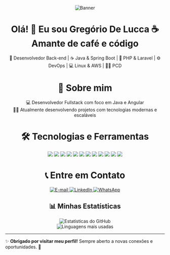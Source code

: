 
<div align="center">
  <p>
    <img src="https://github.com/user-attachments/assets/4c4a4051-1926-44c0-ae29-1ea79f8adab4"alt="Banner" />
  </p>
</div>

<div align="center">
  <h1>Olá! 👋 Eu sou Gregório De Lucca ☕ Amante de café e código </h1>
  
  <p>
  🚀 Desenvolvedor Back-end | ☕ Java & Spring Boot | 🐘 PHP & Laravel | ⚙️ DevOps | 💻 Linux & AWS | 👨‍💻 PCD

        
  </p>
</div>

<div align="center">
  <h1>🚀 Sobre mim</h1>
  <p>
    💻 Desenvolvedor Fullstack com foco em Java e Angular  </br>
    👨‍💻 Atualmente desenvolvendo projetos com tecnologias modernas e escaláveis
  </p>
</div>

<div align="center">
  
  <h1>🛠️ Tecnologias e Ferramentas</h1>
<p align="center">
  <img src="https://img.shields.io/badge/Java-ED8B00?style=for-the-badge&logo=openjdk&logoColor=white" />
  <img src="https://img.shields.io/badge/Spring_Boot-6DB33F?style=for-the-badge&logo=springboot&logoColor=white" />
  <img src="https://img.shields.io/badge/PHP-777BB4?style=for-the-badge&logo=php&logoColor=white" />
  <img src="https://img.shields.io/badge/Laravel-FF2D20?style=for-the-badge&logo=laravel&logoColor=white" />
  <img src="https://img.shields.io/badge/Angular-DD0031?style=for-the-badge&logo=angular&logoColor=white" />
  <img src="https://img.shields.io/badge/Node.js-43853D?style=for-the-badge&logo=node.js&logoColor=white" />
  <img src="https://img.shields.io/badge/TypeScript-007ACC?style=for-the-badge&logo=typescript&logoColor=white" />
  <img src="https://img.shields.io/badge/Python-3776AB?style=for-the-badge&logo=python&logoColor=white" />
  <img src="https://img.shields.io/badge/Git-F05032?style=for-the-badge&logo=git&logoColor=white" />
  <img src="https://img.shields.io/badge/Linux-FCC624?style=for-the-badge&logo=linux&logoColor=black" />
  <img src="https://img.shields.io/badge/Shell-121011?style=for-the-badge&logo=gnu-bash&logoColor=white" />
  <img src="https://img.shields.io/badge/Docker-2496ED?style=for-the-badge&logo=docker&logoColor=white" />

</p>
</div>


<div align="center">
  <h1> 📞 Entre em Contato</h1>

   <p align="center">
      <a href="mailto:gregoriodelucca@gmail.com">
        <img src="https://img.shields.io/badge/Gmail-EA4335?style=for-the-badge&logo=gmail&logoColor=white" alt="E-mail">
      </a>
      <a href="https://www.linkedin.com/in/gregoriodelucca">
        <img src="https://img.shields.io/badge/LinkedIn-0077B5?style=for-the-badge&logo=linkedin&logoColor=white" alt="LinkedIn">
      </a>
      <a href="https://wa.me/5511971108462">
        <img src="https://img.shields.io/badge/WhatsApp-25D366?style=for-the-badge&logo=whatsapp&logoColor=white" alt="WhatsApp">
      </a>
  </p>

</div>

<div align="center">
    <h2> 📊 Minhas Estatísticas</h2>

  <p>
    <img src="https://github-readme-stats.vercel.app/api?username=gregoriodelucca&show_icons=true&theme=radical" alt="Estatísticas do GitHub">
    <br>
    <img src="https://github-readme-stats.vercel.app/api/top-langs/?username=gregoriodelucca&layout=compact&theme=radical" alt="Linguagens mais usadas">
  </p>

---
  
</div>

✨ **Obrigado por visitar meu perfil!** Sempre aberto a novas conexões e oportunidades. 🚀  


